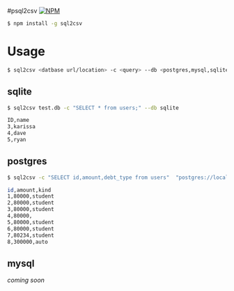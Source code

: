 #psql2csv
[![NPM](https://nodei.co/npm/sql2csv.png)](https://nodei.co/npm/sql2csv/)

```bash
$ npm install -g sql2csv
```

# Usage
```bash
$ sql2csv <datbase url/location> -c <query> --db <postgres,mysql,sqlite>
```
## sqlite

```bash
$ sql2csv test.db -c "SELECT * from users;" --db sqlite

ID,name
3,karissa
4,dave
5,ryan
```

## postgres

```bash
$ sql2csv -c "SELECT id,amount,debt_type from users"  "postgres://localhost/debtis"  --db postgres

id,amount,kind
1,80000,student
2,80000,student
3,80000,student
4,80000,
5,80000,student
6,80000,student
7,80234,student
8,300000,auto
```

## mysql

*coming soon*

